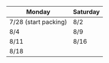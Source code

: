 | Monday               | Saturday |
| -------------------- | -------- |
| 7/28 (start packing) | 8/2      |
| 8/4                  | 8/9      |
| 8/11                 | 8/16     |
| 8/18                 |          |
